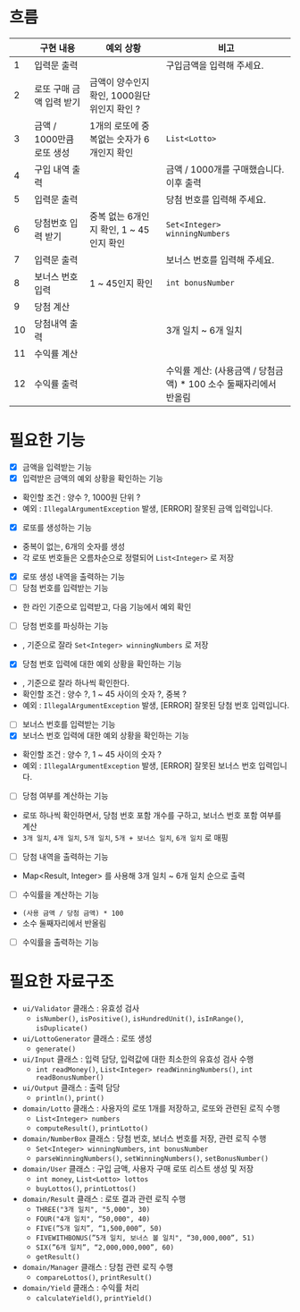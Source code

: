 # 흐름
|  | 구현 내용 | 예외 상황 | 비고                                        |
| --- | --- | --- |-------------------------------------------|
| 1 | 입력문 출력 |  | 구입금액을 입력해 주세요.                            |
| 2 | 로또 구매 금액 입력 받기 | 금액이 양수인지 확인, 1000원단위인지 확인 ? |                                           |
| 3 | 금액 / 1000만큼 로또 생성 | 1개의 로또에 중복없는 숫자가 6개인지 확인 | `List<Lotto>`                             |
| 4 | 구입 내역 출력 |  | 금액 / 1000개를 구매했습니다. 이후 출력                 |
| 5 | 입력문 출력 |  | 당첨 번호를 입력해 주세요.                           |
| 6 | 당첨번호 입력 받기 | 중복 없는 6개인지 확인, 1 ~ 45인지 확인 | `Set<Integer> winningNumbers`             |
| 7 | 입력문 출력 |  | 보너스 번호를 입력해 주세요.                          |
| 8 | 보너스 번호 입력 | 1 ~ 45인지 확인 | `int bonusNumber`                         |
| 9 | 당첨 계산 |  |                                           |
| 10 | 당첨내역 출력 |  | 3개 일치 ~ 6개 일치                             |
| 11 | 수익률 계산 |  |                                           |
| 12 | 수익률 출력 |  | 수익률 계산: (사용금액 / 당첨금액) * 100 소수 둘째자리에서 반올림 |

# 필요한 기능
- [x]  금액을 입력받는 기능
- [x]  입력받은 금액의 예외 상황을 확인하는 기능
  - 확인할 조건 : 양수 ?, 1000원 단위 ?
  - 예외 : `IllegalArgumentException` 발생, [ERROR] 잘못된 금액 입력입니다.
- [x]  로또를 생성하는 기능
  - 중복이 없는, 6개의 숫자를 생성
  - 각 로또 번호들은 오름차순으로 정렬되어 `List<Integer>` 로 저장
- [x]  로또 생성 내역을 출력하는 기능
- [ ]  당첨 번호를 입력받는 기능
  - 한 라인 기준으로 입력받고, 다음 기능에서 예외 확인
- [ ]  당첨 번호를 파싱하는 기능
  - , 기준으로 잘라 `Set<Integer> winningNumbers` 로 저장
- [x]  당첨 번호 입력에 대한 예외 상황을 확인하는 기능
  - , 기준으로 잘라 하나씩 확인한다.
  - 확인할 조건 : 양수 ?, 1 ~ 45 사이의 숫자 ?, 중복 ?
  - 예외 : `IllegalArgumentException` 발생, [ERROR] 잘못된 당첨 번호 입력입니다.
- [ ]  보너스 번호를 입력받는 기능
- [x]  보너스 번호 입력에 대한 예외 상황을 확인하는 기능
  - 확인할 조건 : 양수 ?, 1 ~ 45 사이의 숫자 ?
  - 예외 : `IllegalArgumentException` 발생, [ERROR] 잘못된 보너스 번호 입력입니다.
- [ ]  당첨 여부를 계산하는 기능
  - 로또 하나씩 확인하면서, 당첨 번호 포함 개수를 구하고, 보너스 번호 포함 여부를 계산
  - `3개 일치`, `4개 일치`, `5개 일치`, `5개 + 보너스 일치`, `6개 일치` 로 매핑
- [ ]  당첨 내역을 출력하는 기능
  - Map<Result, Integer> 를 사용해 3개 일치 ~ 6개 일치 순으로 출력
- [ ]  수익률을 계산하는 기능
  - `(사용 금액 / 당첨 금액) * 100`
  - 소수 둘째자리에서 반올림
- [ ]  수익률을 출력하는 기능

# 필요한 자료구조
- `ui/Validator` 클래스 : 유효성 검사
  - `isNumber()`, `isPositive()`, `isHundredUnit()`, `isInRange()`, `isDuplicate()`
- `ui/LottoGenerator` 클래스 : 로또 생성
  - `generate()`
- `ui/Input` 클래스 : 입력 담당, 입력값에 대한 최소한의 유효성 검사 수행
  - `int readMoney()`, `List<Integer> readWinningNumbers()`, `int readBonusNumber()`
- `ui/Output` 클래스 : 출력 담당
  - `println()`, `print()`
- `domain/Lotto` 클래스 : 사용자의 로또 1개를 저장하고, 로또와 관련된 로직 수행
  - `List<Integer> numbers`
  - `computeResult()`, `printLotto()`
- `domain/NumberBox` 클래스 : 당첨 번호, 보너스 번호를 저장, 관련 로직 수행
  - `Set<Integer> winningNumbers`, `int bonusNumber`
  - `parseWinningNumbers()`, `setWinningNumbers()`, `setBonusNumber()`
- `domain/User` 클래스 : 구입 금액, 사용자 구매 로또 리스트 생성 및 저장
  - `int money`, `List<Lotto> lottos`
  - `buyLottos()`, `printLottos()`
- `domain/Result` 클래스 : 로또 결과 관련 로직 수행
  - `THREE("3개 일치", "5,000", 30)`
  - `FOUR("4개 일치", “50,000", 40)`
  - `FIVE(”5개 일치”, “1,500,000”, 50)`
  - `FIVEWITHBONUS(”5개 일치, 보너스 볼 일치", “30,000,000”, 51)`
  - `SIX(”6개 일치”, “2,000,000,000”, 60)`
  - `getResult()`
- `domain/Manager` 클래스 : 당첨 관련 로직 수행
  - `compareLottos()`, `printResult()`
- `domain/Yield` 클래스 : 수익률 처리
  - `calculateYield()`, `printYield()`